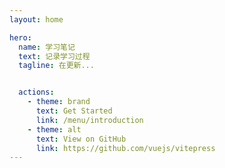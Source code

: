 ```yaml
---
layout: home

hero:
  name: 学习笔记
  text: 记录学习过程
  tagline: 在更新...


  actions:
    - theme: brand
      text: Get Started
      link: /menu/introduction
    - theme: alt
      text: View on GitHub
      link: https://github.com/vuejs/vitepress
---
```


<!-- <script setup>
import Layout from './components/Layout.vue'
</script>


<Layout /> -->

